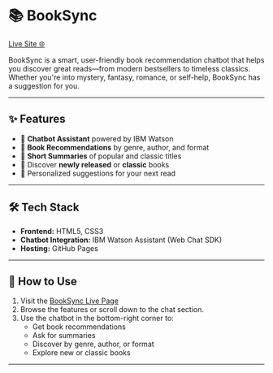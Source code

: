 
# 📚 BookSync

[Live Site 🌐](https://dhruvdot.github.io/BookSync/)

BookSync is a smart, user-friendly book recommendation chatbot that helps you discover great reads—from modern bestsellers to timeless classics. Whether you're into mystery, fantasy, romance, or self-help, BookSync has a suggestion for you.

---

## ✨ Features

- 💬 **Chatbot Assistant** powered by IBM Watson
- 📖 **Book Recommendations** by genre, author, and format
- 🧠 **Short Summaries** of popular and classic titles
- 📅 Discover **newly released** or **classic** books
- 🎯 Personalized suggestions for your next read

---

## 🛠️ Tech Stack

- **Frontend:** HTML5, CSS3
- **Chatbot Integration:** IBM Watson Assistant (Web Chat SDK)
- **Hosting:** GitHub Pages

---

## 🚀 How to Use

1. Visit the [BookSync Live Page](https://dhruvdot.github.io/BookSync/)
2. Browse the features or scroll down to the chat section.
3. Use the chatbot in the bottom-right corner to:
   - Get book recommendations
   - Ask for summaries
   - Discover by genre, author, or format
   - Explore new or classic books

---
